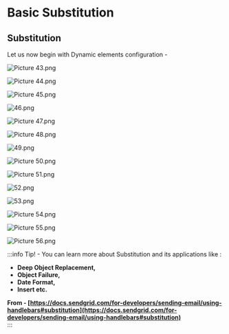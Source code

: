 # Basic Substitution

## Substitution
Let us now begin with Dynamic elements configuration - 

![Picture 43.png](./downloaded_image_1705285178213.png)

![Picture 44.png](./downloaded_image_1705285179244.png)

![Picture 45.png](./downloaded_image_1705285180273.png)

![46.png](./downloaded_image_1705285181286.png)

![Picture 47.png](./downloaded_image_1705285182306.png)

![Picture 48.png](./downloaded_image_1705285183335.png)

![49.png](./downloaded_image_1705285184352.png)

![Picture 50.png](./downloaded_image_1705285185372.png)

![Picture 51.png](./downloaded_image_1705285186391.png)

![52.png](./downloaded_image_1705285187404.png)

![53.png](./downloaded_image_1705285188418.png)

![Picture 54.png](./downloaded_image_1705285189444.png)

![Picture 55.png](./downloaded_image_1705285190467.png)

![Picture 56.png](./downloaded_image_1705285191492.png)

:::info
Tip! - You can learn more about Substitution and its applications like :

- **Deep Object Replacement,**
- **Object Failure,**
- **Date Format,**
- **Insert etc.**

**From - [https://docs.sendgrid.com/for-developers/sending-email/using-handlebars#substitution](https://docs.sendgrid.com/for-developers/sending-email/using-handlebars#substitution)**  
:::